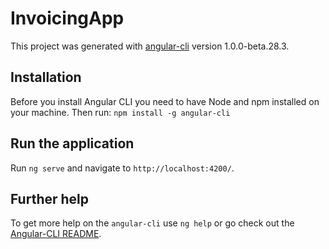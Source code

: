 # InvoicingApp

This project was generated with [angular-cli](https://github.com/angular/angular-cli) version 1.0.0-beta.28.3.

## Installation
Before you install Angular CLI you need to have Node and npm installed on your machine.
Then run: `npm install -g angular-cli` 

## Run the application
Run `ng serve` and navigate to `http://localhost:4200/`.

## Further help

To get more help on the `angular-cli` use `ng help` or go check out the [Angular-CLI README](https://github.com/angular/angular-cli/blob/master/README.md).
